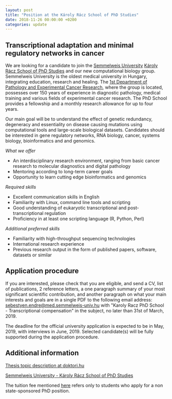 ```yaml
---
layout: post
title: "Position at the Károly Rácz School of PhD Studies"
date: 2018-11-26 00:00:00 +0200
categories: update
---
```


## Transcriptional adaptation and minimal regulatory networks in cancer

We are looking for a candidate to join the [Semmelweis
University](http://semmelweis.hu/english/) [Károly Rácz School of PhD
Studies](http://semmelweis.hu/phd/en/) and our new computational biology group.
Semmelweis University is the oldest medical university in Hungary, integrating
education, research and healing. The [1st Department of Pathology and
Experimental Cancer Research](http://semmelweis.hu/patologia1/en/), where the
group is located, possesses over 150 years of experience in diagnostic
pathology, medical training and various fields of experimental cancer research.
The PhD School provides a fellowship and a monthly research allowance for up to
four years.

Our main goal will be to understand the effect of genetic redundancy, degeneracy
and essentiality on disease causing mutations using computational tools and
large-scale biological datasets. Candidates should be interested in gene
regulatory networks, RNA biology, cancer, systems biology, bioinformatics and
and genomics.

*What we offer*

* An interdisciplinary research environment, ranging from basic cancer research
  to molecular diagnostics and digital pathology
* Mentoring according to long-term career goals
* Opportunity to learn cutting edge bioinformatics and genomics

*Required skills*

* Excellent communication skills in English
* Familiarity with Linux, command line tools and scripting
* Good understanding of eukaryotic transcriptional and post-transcriptional
  regulation
* Proficiency in at least one scripting language (R, Python, Perl)

*Additional preferred skills*

* Familiarity with high-throughput sequencing technologies
* International research experience
* Previous research output in the form of published papers, software, datasets
  or similar

## Application procedure

If you are interested, please check that you are eligible, and send a CV, list
of publications, 2 reference letters, a one paragraph summary of your most
significant scientific contribution, and another paragraph on what your main
interests and goals are in a single PDF to the following email address:
[sebestyen.endre@med.semmelweis-univ.hu](mailto:sebestyen.endre@med.semmelweis-univ.hu)
with "Karoly Racz PhD School - Transcriptional compensation" in the subject, no
later than 31st of March, 2019.

The deadline for the official university application is expected to be in May,
2019, with interviews in June, 2019. Selected candidate(s) will be fully
supported during the application procedure.

## Additional information

[Thesis topic description at doktori.hu](https://doktori.hu/index.php?menuid=195&lang=EN&tk_ID=154710)

[Semmelweis University - Károly Rácz School of PhD Studies](http://semmelweis.hu/phd/)

The tuition fee mentioned [here](http://semmelweis.hu/phd/en/felveteli-2-en/)
refers only to students who apply for a non state-sponsored PhD position.
